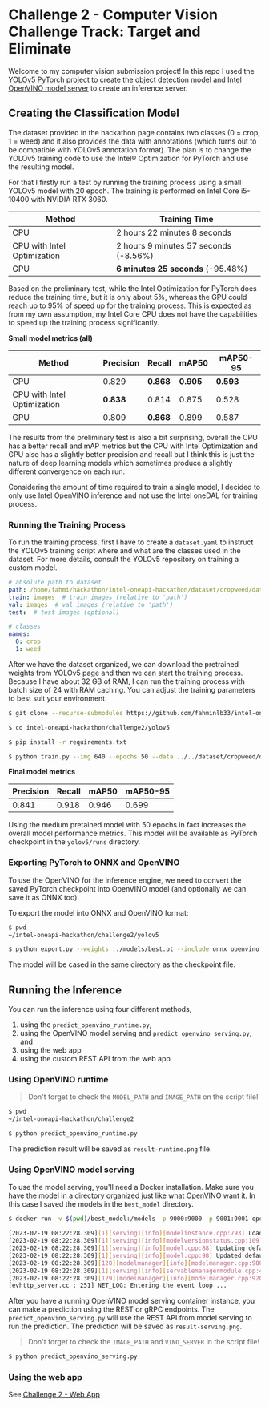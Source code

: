 # Challenge 2 - Computer Vision Challenge Track: Target and Eliminate

Welcome to my computer vision submission project! In this repo I used the [YOLOv5 PyTorch](https://github.com/ultralytics/yolov5) project to create the object detection model and [Intel OpenVINO model server](https://github.com/openvinotoolkit/model_server) to create an inference server.

## Creating the Classification Model

The dataset provided in the hackathon page contains two classes (0 = crop, 1 = weed) and it also provides the data with annotations (which turns out to be compatible with YOLOv5 annotation format). The plan is to change the YOLOv5 training code to use the Intel® Optimization for PyTorch and use the resulting model.

For that I firstly run a test by running the training process using a small YOLOv5 model with 20 epoch. The training is performed on Intel Core i5-10400 with NVIDIA RTX 3060.

| Method | Training Time |
|--------|---------------|
| CPU    | 2 hours 22 minutes 8 seconds |
| CPU with Intel Optimization | 2 hours 9 minutes 57 seconds (-8.56%) |
| GPU    | **6 minutes 25 seconds** (-95.48%) |

Based on the preliminary test, while the Intel Optimization for PyTorch does reduce the training time, but it is only about 5%, whereas the GPU could reach up to 95% of speed up for the training process. This is expected as from my own assumption, my Intel Core CPU does not have the capabilities to speed up the training process significantly.

**Small model metrics (all)**

| Method | Precision | Recall | mAP50 | mAP50-95 |
|--------|-----------|--------|-------|----------|
| CPU    | 0.829     | **0.868**  | **0.905** | **0.593**    |
| CPU with Intel Optimization | **0.838** | 0.814    | 0.875 | 0.528 |
| GPU    | 0.809     | **0.868**  | 0.899 | 0.587    |

The results from the preliminary test is also a bit surprising, overall the CPU has a better recall and mAP metrics but the CPU with Intel Optimization and GPU also has a slightly better precision and recall but I think this is just the nature of deep learning models which sometimes produce a slightly different convergence on each run.

Considering the amount of time required to train a single model, I decided to only use Intel OpenVINO inference and not use the Intel oneDAL for training process.

### Running the Training Process

To run the training process, first I have to create a `dataset.yaml` to instruct the YOLOv5 training script where and what are the classes used in the dataset. For more details, consult the YOLOv5 repository on training a custom model.

```yaml
# absolute path to dataset
path: /home/fahmi/hackathon/intel-oneapi-hackathon/dataset/cropweed/dataset 
train: images  # train images (relative to 'path')
val: images  # val images (relative to 'path')
test:  # test images (optional)

# classes
names:
  0: crop
  1: weed
```

After we have the dataset organized, we can download the pretrained weights from YOLOv5 page and then we can start the training process. Because I have about 32 GB of RAM, I can run the training process with batch size of 24 with RAM caching. You can adjust the training parameters to best suit your environment.

```bash
$ git clone --recurse-submodules https://github.com/fahminlb33/intel-oneapi-hackathon

$ cd intel-oneapi-hackathon/challenge2/yolov5

$ pip install -r requirements.txt

$ python train.py --img 640 --epochs 50 --data ../../dataset/cropweed/dataset.yaml --batch 24 --weights ../../dataset/cropweed/yolov5m.pt --cache ram
```

**Final model metrics**

| Precision | Recall | mAP50 | mAP50-95 |
|-----------|--------|-------|----------|
| 0.841     | 0.918  | 0.946 | 0.699    |

Using the medium pretained model with 50 epochs in fact increases the overall model performance metrics. This model will be available as PyTorch checkpoint in the `yolov5/runs` directory.

### Exporting PyTorch to ONNX and OpenVINO

To use the OpenVINO for the inference engine, we need to convert the saved PyTorch checkpoint into OpenVINO model (and optionally we can save it as ONNX too).

To export the model into ONNX and OpenVINO format:

```bash
$ pwd
~/intel-oneapi-hackathon/challenge2/yolov5

$ python export.py --weights ../models/best.pt --include onnx openvino
```

The model will be cased in the same directory as the checkpoint file.

## Running the Inference

You can run the inference using four  different methods,

1. using the `predict_openvino_runtime.py`,
2. using the OpenVINO model serving and `predict_openvino_serving.py`, and
3. using the web app
4. using the custom REST API from the web app

### Using OpenVINO runtime

> Don't forget to check the `MODEL_PATH` and `IMAGE_PATH` on the script file!

```bash
$ pwd
~/intel-oneapi-hackathon/challenge2

$ python predict_openvino_runtime.py
```

The prediction result will be saved as `result-runtime.png` file.

### Using OpenVINO model serving

To use the model serving, you'll need a Docker installation. Make sure you have the model in a directory organized just like what OpenVINO want it. In this case I saved the models in the `best_model` directory.

```bash
$ docker run -v $(pwd)/best_model:/models -p 9000:9000 -p 9001:9001 openvino/model_server:latest --model_name challenge2 --model_path /models --layout NCHW:NCHW --port 9000 --rest_port 9001

[2023-02-19 08:22:28.309][1][serving][info][modelinstance.cpp:793] Loaded model challenge2; version: 1; batch size: 1; No of InferRequests: 4
[2023-02-19 08:22:28.309][1][serving][info][modelversionstatus.cpp:109] STATUS CHANGE: Version 1 of model challenge2 status change. New status: ( "state": "AVAILABLE", "error_code": "OK" )
[2023-02-19 08:22:28.309][1][serving][info][model.cpp:88] Updating default version for model: challenge2, from: 0
[2023-02-19 08:22:28.309][1][serving][info][model.cpp:98] Updated default version for model: challenge2, to: 1
[2023-02-19 08:22:28.309][128][modelmanager][info][modelmanager.cpp:900] Started model manager thread
[2023-02-19 08:22:28.309][1][serving][info][servablemanagermodule.cpp:44] ServableManagerModule started
[2023-02-19 08:22:28.309][129][modelmanager][info][modelmanager.cpp:920] Started cleaner thread
[evhttp_server.cc : 251] NET_LOG: Entering the event loop ...
```

After you have a running OpenVINO model serving container instance, you can make a prediction using the REST or gRPC endpoints. The `predict_openvino_serving.py` will use the REST API from model serving to run the prediction. The prediction will be saved as `result-serving.png`.

> Don't forget to check the `IMAGE_PATH` and `VINO_SERVER` in the script file!

```bash
$ python predict_openvino_serving.py
```

### Using the web app

See [Challenge 2 - Web App](./web-app.md)
